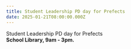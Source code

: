 ```yaml
---
title: Student Leadership PD day for Prefects
date: 2025-01-21T08:00:00.000Z
---
```

Student Leadership PD day for Prefects  
**School Library, 9am - 3pm.**
